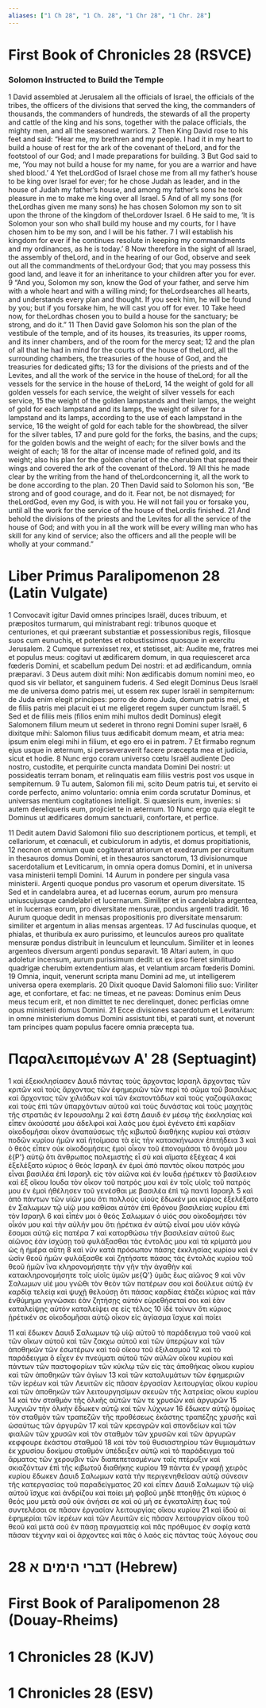 ```yaml
---
aliases: ["1 Ch 28", "1 Ch. 28", "1 Chr 28", "1 Chr. 28"]
---
```



# First Book of Chronicles 28 (RSVCE)

### Solomon Instructed to Build the Temple
1 David assembled at Jerusalem all the officials of Israel, the officials of the tribes, the officers of the divisions that served the king, the commanders of thousands, the commanders of hundreds, the stewards of all the property and cattle of the king and his sons, together with the palace officials, the mighty men, and all the seasoned warriors.
2 Then King David rose to his feet and said: “Hear me, my brethren and my people. I had it in my heart to build a house of rest for the ark of the covenant of theLord, and for the footstool of our God; and I made preparations for building.
3 But God said to me, ‘You may not build a house for my name, for you are a warrior and have shed blood.’
4 Yet theLordGod of Israel chose me from all my father’s house to be king over Israel for ever; for he chose Judah as leader, and in the house of Judah my father’s house, and among my father’s sons he took pleasure in me to make me king over all Israel.
5 And of all my sons (for theLordhas given me many sons) he has chosen Solomon my son to sit upon the throne of the kingdom of theLordover Israel.
6 He said to me, ‘It is Solomon your son who shall build my house and my courts, for I have chosen him to be my son, and I will be his father.
7 I will establish his kingdom for ever if he continues resolute in keeping my commandments and my ordinances, as he is today.’
8 Now therefore in the sight of all Israel, the assembly of theLord, and in the hearing of our God, observe and seek out all the commandments of theLordyour God; that you may possess this good land, and leave it for an inheritance to your children after you for ever.
9 “And you, Solomon my son, know the God of your father, and serve him with a whole heart and with a willing mind; for theLordsearches all hearts, and understands every plan and thought. If you seek him, he will be found by you; but if you forsake him, he will cast you off for ever.
10 Take heed now, for theLordhas chosen you to build a house for the sanctuary; be strong, and do it.”
11 Then David gave Solomon his son the plan of the vestibule of the temple, and of its houses, its treasuries, its upper rooms, and its inner chambers, and of the room for the mercy seat;
12 and the plan of all that he had in mind for the courts of the house of theLord, all the surrounding chambers, the treasuries of the house of God, and the treasuries for dedicated gifts;
13 for the divisions of the priests and of the Levites, and all the work of the service in the house of theLord; for all the vessels for the service in the house of theLord,
14 the weight of gold for all golden vessels for each service, the weight of silver vessels for each service,
15 the weight of the golden lampstands and their lamps, the weight of gold for each lampstand and its lamps, the weight of silver for a lampstand and its lamps, according to the use of each lampstand in the service,
16 the weight of gold for each table for the showbread, the silver for the silver tables,
17 and pure gold for the forks, the basins, and the cups; for the golden bowls and the weight of each; for the silver bowls and the weight of each;
18 for the altar of incense made of refined gold, and its weight; also his plan for the golden chariot of the cherubim that spread their wings and covered the ark of the covenant of theLord.
19 All this he made clear by the writing from the hand of theLordconcerning it, all the work to be done according to the plan.
20 Then David said to Solomon his son, “Be strong and of good courage, and do it. Fear not, be not dismayed; for theLordGod, even my God, is with you. He will not fail you or forsake you, until all the work for the service of the house of theLordis finished.
21 And behold the divisions of the priests and the Levites for all the service of the house of God; and with you in all the work will be every willing man who has skill for any kind of service; also the officers and all the people will be wholly at your command.”


# Liber Primus Paralipomenon 28 (Latin Vulgate)

1 Convocavit igitur David omnes principes Israël, duces tribuum, et præpositos turmarum, qui ministrabant regi: tribunos quoque et centuriones, et qui præerant substantiæ et possessionibus regis, filiosque suos cum eunuchis, et potentes et robustissimos quosque in exercitu Jerusalem.
2 Cumque surrexisset rex, et stetisset, ait: Audite me, fratres mei et populus meus: cogitavi ut ædificarem domum, in qua requiesceret arca fœderis Domini, et scabellum pedum Dei nostri: et ad ædificandum, omnia præparavi.
3 Deus autem dixit mihi: Non ædificabis domum nomini meo, eo quod sis vir bellator, et sanguinem fuderis.
4 Sed elegit Dominus Deus Israël me de universa domo patris mei, ut essem rex super Israël in sempiternum: de Juda enim elegit principes: porro de domo Juda, domum patris mei, et de filiis patris mei placuit ei ut me eligeret regem super cunctum Israël.
5 Sed et de filiis meis (filios enim mihi multos dedit Dominus) elegit Salomonem filium meum ut sederet in throno regni Domini super Israël,
6 dixitque mihi: Salomon filius tuus ædificabit domum meam, et atria mea: ipsum enim elegi mihi in filium, et ego ero ei in patrem.
7 Et firmabo regnum ejus usque in æternum, si perseveraverit facere præcepta mea et judicia, sicut et hodie.
8 Nunc ergo coram universo cœtu Israël audiente Deo nostro, custodite, et perquirite cuncta mandata Domini Dei nostri: ut possideatis terram bonam, et relinquatis eam filiis vestris post vos usque in sempiternum.
9 Tu autem, Salomon fili mi, scito Deum patris tui, et servito ei corde perfecto, animo voluntario: omnia enim corda scrutatur Dominus, et universas mentium cogitationes intelligit. Si quæsieris eum, invenies: si autem dereliqueris eum, projiciet te in æternum.
10 Nunc ergo quia elegit te Dominus ut ædificares domum sanctuarii, confortare, et perfice.

11 Dedit autem David Salomoni filio suo descriptionem porticus, et templi, et cellariorum, et cœnaculi, et cubiculorum in adytis, et domus propitiationis,
12 necnon et omnium quæ cogitaverat atriorum et exedrarum per circuitum in thesauros domus Domini, et in thesauros sanctorum,
13 divisionumque sacerdotalium et Leviticarum, in omnia opera domus Domini, et in universa vasa ministerii templi Domini.
14 Aurum in pondere per singula vasa ministerii. Argenti quoque pondus pro vasorum et operum diversitate.
15 Sed et in candelabra aurea, et ad lucernas eorum, aurum pro mensura uniuscujusque candelabri et lucernarum. Similiter et in candelabra argentea, et in lucernas eorum, pro diversitate mensuræ, pondus argenti tradidit.
16 Aurum quoque dedit in mensas propositionis pro diversitate mensarum: similiter et argentum in alias mensas argenteas.
17 Ad fuscinulas quoque, et phialas, et thuribula ex auro purissimo, et leunculos aureos pro qualitate mensuræ pondus distribuit in leunculum et leunculum. Similiter et in leones argenteos diversum argenti pondus separavit.
18 Altari autem, in quo adoletur incensum, aurum purissimum dedit: ut ex ipso fieret similitudo quadrigæ cherubim extendentium alas, et velantium arcam fœderis Domini.
19 Omnia, inquit, venerunt scripta manu Domini ad me, ut intelligerem universa opera exemplaris.
20 Dixit quoque David Salomoni filio suo: Viriliter age, et confortare, et fac: ne timeas, et ne paveas: Dominus enim Deus meus tecum erit, et non dimittet te nec derelinquet, donec perficias omne opus ministerii domus Domini.
21 Ecce divisiones sacerdotum et Levitarum: in omne ministerium domus Domini assistunt tibi, et parati sunt, et noverunt tam principes quam populus facere omnia præcepta tua.


# Παραλειπομένων Αʹ 28 (Septuagint)

1 καὶ ἐξεκκλησίασεν Δαυιδ πάντας τοὺς ἄρχοντας Ισραηλ ἄρχοντας τῶν κριτῶν καὶ τοὺς ἄρχοντας τῶν ἐφημεριῶν τῶν περὶ τὸ σῶμα τοῦ βασιλέως καὶ ἄρχοντας τῶν χιλιάδων καὶ τῶν ἑκατοντάδων καὶ τοὺς γαζοφύλακας καὶ τοὺς ἐπὶ τῶν ὑπαρχόντων αὐτοῦ καὶ τοὺς δυνάστας καὶ τοὺς μαχητὰς τῆς στρατιᾶς ἐν Ιερουσαλημ
2 καὶ ἔστη Δαυιδ ἐν μέσῳ τῆς ἐκκλησίας καὶ εἶπεν ἀκούσατέ μου ἀδελφοὶ καὶ λαός μου ἐμοὶ ἐγένετο ἐπὶ καρδίαν οἰκοδομῆσαι οἶκον ἀναπαύσεως τῆς κιβωτοῦ διαθήκης κυρίου καὶ στάσιν ποδῶν κυρίου ἡμῶν καὶ ἡτοίμασα τὰ εἰς τὴν κατασκήνωσιν ἐπιτήδεια
3 καὶ ὁ θεὸς εἶπεν οὐκ οἰκοδομήσεις ἐμοὶ οἶκον τοῦ ἐπονομάσαι τὸ ὄνομά μου ἐ{P'} αὐτῷ ὅτι ἄνθρωπος πολεμιστὴς εἶ σὺ καὶ αἵματα ἐξέχεας
4 καὶ ἐξελέξατο κύριος ὁ θεὸς Ισραηλ ἐν ἐμοὶ ἀπὸ παντὸς οἴκου πατρός μου εἶναι βασιλέα ἐπὶ Ισραηλ εἰς τὸν αἰῶνα καὶ ἐν Ιουδα ᾑρέτικεν τὸ βασίλειον καὶ ἐξ οἴκου Ιουδα τὸν οἶκον τοῦ πατρός μου καὶ ἐν τοῖς υἱοῖς τοῦ πατρός μου ἐν ἐμοὶ ἠθέλησεν τοῦ γενέσθαι με βασιλέα ἐπὶ τῷ παντὶ Ισραηλ
5 καὶ ἀπὸ πάντων τῶν υἱῶν μου ὅτι πολλοὺς υἱοὺς ἔδωκέν μοι κύριος ἐξελέξατο ἐν Σαλωμων τῷ υἱῷ μου καθίσαι αὐτὸν ἐπὶ θρόνου βασιλείας κυρίου ἐπὶ τὸν Ισραηλ
6 καὶ εἶπέν μοι ὁ θεός Σαλωμων ὁ υἱός σου οἰκοδομήσει τὸν οἶκόν μου καὶ τὴν αὐλήν μου ὅτι ᾑρέτικα ἐν αὐτῷ εἶναί μου υἱόν κἀγὼ ἔσομαι αὐτῷ εἰς πατέρα
7 καὶ κατορθώσω τὴν βασιλείαν αὐτοῦ ἕως αἰῶνος ἐὰν ἰσχύσῃ τοῦ φυλάξασθαι τὰς ἐντολάς μου καὶ τὰ κρίματά μου ὡς ἡ ἡμέρα αὕτη
8 καὶ νῦν κατὰ πρόσωπον πάσης ἐκκλησίας κυρίου καὶ ἐν ὠσὶν θεοῦ ἡμῶν φυλάξασθε καὶ ζητήσατε πάσας τὰς ἐντολὰς κυρίου τοῦ θεοῦ ἡμῶν ἵνα κληρονομήσητε τὴν γῆν τὴν ἀγαθὴν καὶ κατακληρονομήσητε τοῖς υἱοῖς ὑμῶν με{Q'} ὑμᾶς ἕως αἰῶνος
9 καὶ νῦν Σαλωμων υἱέ μου γνῶθι τὸν θεὸν τῶν πατέρων σου καὶ δούλευε αὐτῷ ἐν καρδίᾳ τελείᾳ καὶ ψυχῇ θελούσῃ ὅτι πάσας καρδίας ἐτάζει κύριος καὶ πᾶν ἐνθύμημα γιγνώσκει ἐὰν ζητήσῃς αὐτόν εὑρεθήσεταί σοι καὶ ἐὰν καταλείψῃς αὐτόν καταλείψει σε εἰς τέλος
10 ἰδὲ τοίνυν ὅτι κύριος ᾑρέτικέν σε οἰκοδομῆσαι αὐτῷ οἶκον εἰς ἁγίασμα ἴσχυε καὶ ποίει

11 καὶ ἔδωκεν Δαυιδ Σαλωμων τῷ υἱῷ αὐτοῦ τὸ παράδειγμα τοῦ ναοῦ καὶ τῶν οἴκων αὐτοῦ καὶ τῶν ζακχω αὐτοῦ καὶ τῶν ὑπερῴων καὶ τῶν ἀποθηκῶν τῶν ἐσωτέρων καὶ τοῦ οἴκου τοῦ ἐξιλασμοῦ
12 καὶ τὸ παράδειγμα ὃ εἶχεν ἐν πνεύματι αὐτοῦ τῶν αὐλῶν οἴκου κυρίου καὶ πάντων τῶν παστοφορίων τῶν κύκλῳ τῶν εἰς τὰς ἀποθήκας οἴκου κυρίου καὶ τῶν ἀποθηκῶν τῶν ἁγίων
13 καὶ τῶν καταλυμάτων τῶν ἐφημεριῶν τῶν ἱερέων καὶ τῶν Λευιτῶν εἰς πᾶσαν ἐργασίαν λειτουργίας οἴκου κυρίου καὶ τῶν ἀποθηκῶν τῶν λειτουργησίμων σκευῶν τῆς λατρείας οἴκου κυρίου
14 καὶ τὸν σταθμὸν τῆς ὁλκῆς αὐτῶν τῶν τε χρυσῶν καὶ ἀργυρῶν
15 λυχνιῶν τὴν ὁλκὴν ἔδωκεν αὐτῷ καὶ τῶν λύχνων
16 ἔδωκεν αὐτῷ ὁμοίως τὸν σταθμὸν τῶν τραπεζῶν τῆς προθέσεως ἑκάστης τραπέζης χρυσῆς καὶ ὡσαύτως τῶν ἀργυρῶν
17 καὶ τῶν κρεαγρῶν καὶ σπονδείων καὶ τῶν φιαλῶν τῶν χρυσῶν καὶ τὸν σταθμὸν τῶν χρυσῶν καὶ τῶν ἀργυρῶν κεφφουρε ἑκάστου σταθμοῦ
18 καὶ τὸν τοῦ θυσιαστηρίου τῶν θυμιαμάτων ἐκ χρυσίου δοκίμου σταθμὸν ὑπέδειξεν αὐτῷ καὶ τὸ παράδειγμα τοῦ ἅρματος τῶν χερουβιν τῶν διαπεπετασμένων ταῖς πτέρυξιν καὶ σκιαζόντων ἐπὶ τῆς κιβωτοῦ διαθήκης κυρίου
19 πάντα ἐν γραφῇ χειρὸς κυρίου ἔδωκεν Δαυιδ Σαλωμων κατὰ τὴν περιγενηθεῖσαν αὐτῷ σύνεσιν τῆς κατεργασίας τοῦ παραδείγματος
20 καὶ εἶπεν Δαυιδ Σαλωμων τῷ υἱῷ αὐτοῦ ἴσχυε καὶ ἀνδρίζου καὶ ποίει μὴ φοβοῦ μηδὲ πτοηθῇς ὅτι κύριος ὁ θεός μου μετὰ σοῦ οὐκ ἀνήσει σε καὶ οὐ μή σε ἐγκαταλίπῃ ἕως τοῦ συντελέσαι σε πᾶσαν ἐργασίαν λειτουργίας οἴκου κυρίου
21 καὶ ἰδοὺ αἱ ἐφημερίαι τῶν ἱερέων καὶ τῶν Λευιτῶν εἰς πᾶσαν λειτουργίαν οἴκου τοῦ θεοῦ καὶ μετὰ σοῦ ἐν πάσῃ πραγματείᾳ καὶ πᾶς πρόθυμος ἐν σοφίᾳ κατὰ πᾶσαν τέχνην καὶ οἱ ἄρχοντες καὶ πᾶς ὁ λαὸς εἰς πάντας τοὺς λόγους σου


# 28 דברי הימים א (Hebrew)


# First Book of Paralipomenon 28 (Douay-Rheims)


# 1 Chronicles 28 (KJV)


# 1 Chronicles 28 (ESV)

